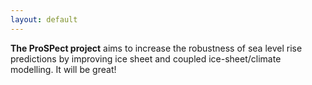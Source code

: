 ```yaml
---
layout: default
---
```


**The ProSPect project** aims to increase the robustness of sea level rise predictions by improving ice sheet and coupled ice-sheet/climate modelling. 
It will be great!
